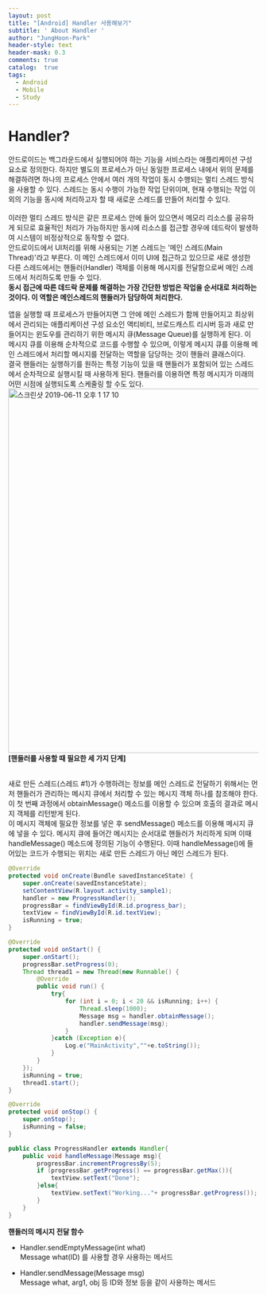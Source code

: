 ```yaml
---
layout: post
title: "[Android] Handler 사용해보기"
subtitle: ' About Handler '
author: "JungHoon-Park"
header-style: text
header-mask: 0.3
comments: true
catalog:  true
tags:
  - Android
  - Mobile
  - Study
---
```


# Handler?

안드로이드는 백그라운드에서 실행되어야 하는 기능을 서비스라는 애플리케이션 구성요소로 정의한다. 하지만 별도의 프로세스가 아닌 동일한 프로세스 내에서 위의 문제를 해결하려면 하나의 프로세스 안에서 여러 개의 작업이 동시 수행되는 멀티 스레드 방식을 사용할 수 있다. 스레드는 동시 수행이 가능한 작업 단위이며, 현재 수행되는 작업 이외의 기능을 동시에 처리하고자 할 때 새로운 스레드를 만들어 처리할 수 있다.<br /><br />
이러한 멀티 스레드 방식은 같은 프로세스 안에 들어 있으면서 메모리 리소스를 공유하게 되므로 효율적인 처리가 가능하지만 동시에 리소스를 접근할 경우에 데드락이 발생하여 시스템이 비정상적으로 동작할 수 없다.<br />
안드로이드에서 UI처리를 위해 사용되는 기본 스레드는 '메인 스레드(Main Thread)'라고 부른다. 이 메인 스레드에서 이미 UI에 접근하고 있으므로 새로 생성한 다른 스레드에서는 핸들러(Handler) 객체를 이용해 메시지를 전달함으로써 메인 스레드에서 처리하도록 만들 수 있다.<br />
**동시 접근에 따른 데드락 문제를 해결하는 가장 간단한 방법은 작업을 순서대로 처리하는 것이다. 이 역할은 메인스레드의 핸들러가 담당하여 처리한다.**<br />

앱을 실행할 때 프로세스가 만들어지면 그 안에 메인 스레드가 함께 만들어지고 최상위에서 관리되는 애플리케이션 구성 요소인 액티비티, 브로드캐스트 리시버 등과 새로 만들어지는 윈도우를 관리하기 위한 메시지 큐(Message Queue)를 실행하게 된다. 이 메시지 큐를 이용해 순차적으로 코드를 수행할 수 있으며, 이렇게 메시지 큐를 이용해 메인 스레드에서 처리할 메시지를 전달하는 역할을 담당하는 것이 핸들러 클래스이다.<br />
결국 핸들러는 실행하기를 원하는 특정 기능이 있을 때 핸들러가 포함되어 있는 스레드에서 순차적으로 실행시킬 때 사용하게 된다. 핸들러를 이용하면 특정 메시지가 미래의 어떤 시점에 실행되도록 스케줄링 할 수도 있다.<br />
<img width="732" alt="스크린샷 2019-06-11 오후 1 17 10" src="https://user-images.githubusercontent.com/30828236/59243487-4a63c880-8c4b-11e9-8dbb-18ab7efcea65.png">
**[핸들러를 사용할 때 필요한 세 가지 단계]**<br /><br />

새로 만든 스레드(스레드 #1)가 수행하려는 정보를 메인 스레드로 전달하기 위해서는 먼저 핸들러가 관리하는 메시지 큐에서 처리할 수 있는 메시지 객체 하나를 참조해야 한다. 이 첫 번째 과정에서 obtainMessage() 메소드를 이용할 수 있으며 호출의 결과로 메시지 객체를 리턴받게 된다.<br />
이 메시지 객체에 필요한 정보를 넣은 후 sendMessage() 메소드를 이용해 메시지 큐에 넣을 수 있다. 메시지 큐에 들어간 메시지는 순서대로 핸들러가 처리하게 되며 이때 handleMessage() 메소드에 정의된 기능이 수행된다. 이때 handleMessage()에 들어있는 코드가 수행되는 위치는 새로 만든 스레드가 아닌 메인 스레드가 된다.<br />

~~~java
@Override
protected void onCreate(Bundle savedInstanceState) {
    super.onCreate(savedInstanceState);
    setContentView(R.layout.activity_sample1);
    handler = new ProgressHandler();
    progressBar = findViewById(R.id.progress_bar);
    textView = findViewById(R.id.textView);
    isRunning = true;
}

@Override
protected void onStart() {
    super.onStart();
    progressBar.setProgress(0);
    Thread thread1 = new Thread(new Runnable() {
        @Override
        public void run() {
            try{
                for (int i = 0; i < 20 && isRunning; i++) {
                    Thread.sleep(1000);
                    Message msg = handler.obtainMessage();
                    handler.sendMessage(msg);
                }
            }catch (Exception e){
                Log.e("MainActivity",""+e.toString());
            }
        }
    });
    isRunning = true;
    thread1.start();
}

@Override
protected void onStop() {
    super.onStop();
    isRunning = false;
}

public class ProgressHandler extends Handler{
    public void handleMessage(Message msg){
        progressBar.incrementProgressBy(5);
        if (progressBar.getProgress() == progressBar.getMax()){
            textView.setText("Done");
        }else{
            textView.setText("Working..."+ progressBar.getProgress());
        }
    }
}
~~~

**핸들러의 메시지 전달 함수**
- Handler.sendEmptyMessage(int what)<br />
Message what(ID) 를 사용할 경우 사용하는 메서드<br />

- Handler.sendMessage(Message msg)<br />
Message what, arg1, obj 등 ID와 정보 등을 같이 사용하는 메서드







